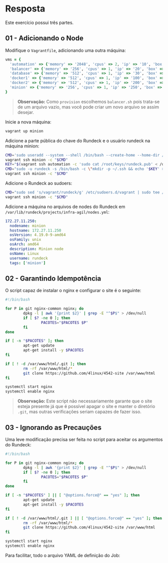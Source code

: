 # Resposta

Este exercício possui três partes.

## 01 - Adicionando o Node

Modifique o `Vagrantfile`, adicionando uma outra máquina:

```ruby
vms = {
  'automation' => {'memory' => '2048', 'cpus' => 2, 'ip' => '10', 'box' => 'debian/buster64', 'provision' => 'automation.sh'},
  'balancer' => {'memory' => '256', 'cpus' => 1, 'ip' => '20', 'box' => 'debian/buster64','provision' => 'balancer.sh'},
  'database' => {'memory' => '512', 'cpus' => 1, 'ip' => '30', 'box' => 'centos/8', 'provision' => 'database.sh'},
  'docker1' => {'memory' => '512', 'cpus' => 1, 'ip' => '100', 'box' => 'debian/buster64', 'provision' => 'docker.sh'},
  'docker2' => {'memory' => '512', 'cpus' => 1, 'ip' => '200', 'box' => 'centos/8', 'provision' => 'docker.sh'},
  'minion' => {'memory' => '256', 'cpus' => 1, 'ip' => '250', 'box' => 'debian/buster64', 'provision' => 'balancer.sh'}
}
```

> **Observação:** Como `provision` escolhemos `balancer.sh` pois trata-se de um arquivo vazio, mas você pode criar um novo arquivo se assim desejar.

Inicie a nova máquina:

```bash
vagrant up minion
``` 

Adicione a parte pública do chave do Rundeck e o usuário rundeck na máquina minion:

```bash
CMD='sudo useradd --system --shell /bin/bash --create-home --home-dir /var/lib/rundeck rundeck'
vagrant ssh minion -c "$CMD"
KEY="$(vagrant ssh automation -c 'sudo cat /root/keys/rundeck.pub' < /dev/null)"
CMD="sudo -u rundeck -s /bin/bash -c \"mkdir -p ~/.ssh && echo '$KEY' > ~/.ssh/authorized_keys\""
vagrant ssh minion -c "$CMD"
```

Adicione o Rundeck ao sudoers:

```bash
CMD="sudo sed 's/vagrant/rundeck/g' /etc/sudoers.d/vagrant | sudo tee /etc/sudoers.d/rundeck"
vagrant ssh minion -c "$CMD"
```

Adicione a máquina no arquivos de nodes do Rundeck em `/var/lib/rundeck/projects/infra-agil/nodes.yml`:

```yml
172.27.11.250:
  nodename: minion
  hostname: 172.27.11.250
  osVersion: 4.19.0-9-amd64
  osFamily: unix
  osArch: amd64
  description: Minion node
  osName: Linux
  username: rundeck
  tags: ['minion']
```

## 02 - Garantindo Idempotência

O script capaz de instalar o nginx e configurar o site é o seguinte:

```bash
#!/bin/bash

for P in git nginx-common nginx; do
        dpkg -l | awk '{print $2}' | grep -E "^$P$" > /dev/null
        if [ $? -ne 0 ]; then
                PACOTES="$PACOTES $P"
        fi
done

if [ -n "$PACOTES" ]; then
        apt-get update
        apt-get install -y $PACOTES
fi

if [ ! -d /var/www/html/.git ]; then
        rm -rf /var/www/html/*
        git clone https://github.com/4linux/4542-site /var/www/html
fi

systemctl start nginx
systemctl enable nginx
```

> **Observação:** Este script não necessariamente garante que o site esteja presente já que é possível apagar o site e manter o diretório `.git`, mas outras verificações seriam capazes de fazer isso.

## 03 - Ignorando as Precauções

Uma leve modificação precisa ser feita no script para aceitar os argumentos do Rundeck:

```bash
#!/bin/bash

for P in git nginx-common nginx; do
        dpkg -l | awk '{print $2}' | grep -E "^$P$" > /dev/null
        if [ $? -ne 0 ]; then
                PACOTES="$PACOTES $P"
        fi
done

if [ -n "$PACOTES" ] || [ "@options.force@" == "yes" ]; then
        apt-get update
        apt-get install -y $PACOTES
fi

if [ ! -d /var/www/html/.git ] || [ "@options.force@" == "yes" ]; then
        rm -rf /var/www/html/*
        git clone https://github.com/4linux/4542-site /var/www/html
fi

systemctl start nginx
systemctl enable nginx
```

Para facilitar, todo o arquivo YAML de definição do Job:

```yaml

```
